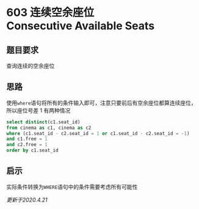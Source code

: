 # 603 连续空余座位<br>Consecutive Available Seats

## 题目要求
查询连续的空余座位

## 思路
使用`where`语句将所有的条件输入即可，注意只要前后有空余座位都算连续座位，所以座位号差 1 有两种情况
```sql
select distinct(c1.seat_id)
from cinema as c1, cinema as c2
where (c1.seat_id - c2.seat_id = 1 or c1.seat_id - c2.seat_id = -1) 
and c1.free = 1 
and c2.free = 1
order by c1.seat_id
```

## 启示
实际条件转换为`WHERE`语句中的条件需要考虑所有可能性

*更新于2020.4.21*
